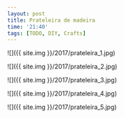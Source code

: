 ```yaml
---
layout: post
title: Prateleira de madeira
time: '21:40'
tags: [TODO, DIY, Crafts]
---
```


![]({{ site.img }}/2017/prateleira_1.jpg)

![]({{ site.img }}/2017/prateleira_2.jpg)

![]({{ site.img }}/2017/prateleira_3.jpg)

![]({{ site.img }}/2017/prateleira_4.jpg)

![]({{ site.img }}/2017/prateleira_5.jpg)